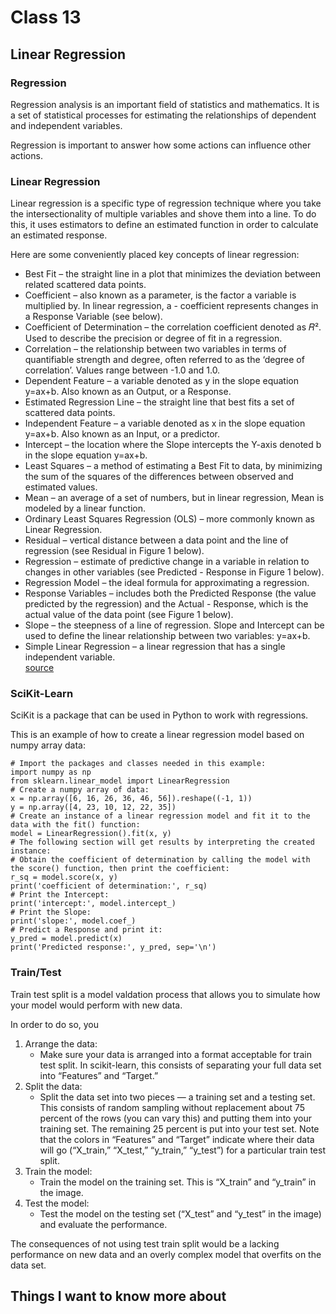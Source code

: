 # Class 13

## Linear Regression

### Regression

Regression analysis is an important field of statistics and mathematics. It is a set of statistical processes for estimating the relationships of dependent and independent variables.

Regression is important to answer how some actions can influence other actions. 

### Linear Regression

Linear regression is a specific type of regression technique where you take the intersectionality of multiple variables and shove them into a line. To do this, it uses estimators to define an estimated function in order to calculate an estimated response.

Here are some conveniently placed key concepts of linear regression:

- Best Fit – the straight line in a plot that minimizes the deviation between related scattered data points.
- Coefficient – also known as a parameter, is the factor a variable is multiplied by. In linear regression, a - coefficient represents changes in a Response Variable (see below).
- Coefficient of Determination – the correlation coefficient denoted as 𝑅². Used to describe the precision or degree of fit in a regression. 
- Correlation – the relationship between two variables in terms of quantifiable strength and degree, often referred to as the ‘degree of correlation’.  Values range between -1.0 and 1.0. 
- Dependent Feature – a variable denoted as y in the slope equation y=ax+b. Also known as an Output, or a Response. 
- Estimated Regression Line – the straight line that best fits a set of scattered data points.
- Independent Feature – a variable denoted as x in the slope equation y=ax+b. Also known as an Input, or a predictor. 
- Intercept – the location where the Slope intercepts the Y-axis denoted b in the slope equation y=ax+b. 
- Least Squares – a method of estimating a Best Fit to data, by minimizing the sum of the squares of the differences between observed and estimated values.
- Mean – an average of a set of numbers, but in linear regression, Mean is modeled by a linear function.
- Ordinary Least Squares Regression (OLS) – more commonly known as Linear Regression. 
- Residual – vertical distance between a data point and the line of regression (see Residual in Figure 1 below).
- Regression – estimate of predictive change in a variable in relation to changes in other variables (see Predicted - Response in Figure 1 below).
- Regression Model – the ideal formula for approximating a regression.
- Response Variables – includes both the Predicted Response (the value predicted by the regression) and the Actual - Response, which is the actual value of the data point (see Figure 1 below).
- Slope – the steepness of a line of regression. Slope and Intercept can be used to define the linear relationship between two variables: y=ax+b.
- Simple Linear Regression – a linear regression that has a single independent variable.  
[source](https://www.activestate.com/resources/quick-reads/how-to-run-linear-regressions-in-python-scikit-learn/)

### SciKit-Learn

SciKit is a package that can be used in Python to work with regressions.

This is an example of how to create a linear regression model based on numpy array data:

```
# Import the packages and classes needed in this example:
import numpy as np
from sklearn.linear_model import LinearRegression
# Create a numpy array of data:
x = np.array([6, 16, 26, 36, 46, 56]).reshape((-1, 1))
y = np.array([4, 23, 10, 12, 22, 35])
# Create an instance of a linear regression model and fit it to the data with the fit() function:
model = LinearRegression().fit(x, y) 
# The following section will get results by interpreting the created instance: 
# Obtain the coefficient of determination by calling the model with the score() function, then print the coefficient:
r_sq = model.score(x, y)
print('coefficient of determination:', r_sq)
# Print the Intercept:
print('intercept:', model.intercept_)
# Print the Slope:
print('slope:', model.coef_) 
# Predict a Response and print it:
y_pred = model.predict(x)
print('Predicted response:', y_pred, sep='\n')
```

### Train/Test

Train test split is a model valdation process that allows you to simulate how your model would perform with new data.

In order to do so, you
1. Arrange the data:
    - Make sure your data is arranged into a format acceptable for train test split. In scikit-learn, this consists of separating your full data set into “Features” and “Target.”
2. Split the data:
    - Split the data set into two pieces — a training set and a testing set. This consists of random sampling without replacement about 75 percent of the rows (you can vary this) and putting them into your training set. The remaining 25 percent is put into your test set. Note that the colors in “Features” and “Target” indicate where their data will go (“X_train,” “X_test,” “y_train,” “y_test”) for a particular train test split.
3. Train the model:
    - Train the model on the training set. This is “X_train” and “y_train” in the image.
4. Test the model:
    - Test the model on the testing set (“X_test” and “y_test” in the image) and evaluate the performance.

The consequences of not using test train split would be a lacking performance on new data and an overly complex model that overfits on the data set.

## Things I want to know more about
